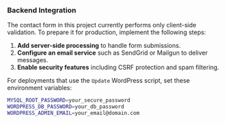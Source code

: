 ### Backend Integration

The contact form in this project currently performs only client-side validation.
To prepare it for production, implement the following steps:

1. **Add server-side processing** to handle form submissions.
2. **Configure an email service** such as SendGrid or Mailgun to deliver messages.
3. **Enable security features** including CSRF protection and spam filtering.

For deployments that use the `Update` WordPress script, set these environment variables:

```bash
MYSQL_ROOT_PASSWORD=your_secure_password
WORDPRESS_DB_PASSWORD=your_db_password
WORDPRESS_ADMIN_EMAIL=your_email@domain.com
```
